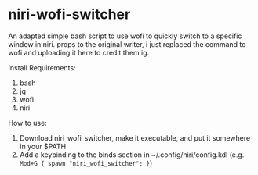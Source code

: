 # niri-wofi-switcher
An adapted simple bash script to use wofi to quickly switch to a specific window in niri. props to the original writer, i just replaced the command to wofi and uploading it here to credit them ig.

Install Requirements:
1) bash
2) jq
3) wofi
4) niri

How to use:
1) Download niri_wofi_switcher, make it executable, and put it somewhere in your $PATH
2) Add a keybinding to the binds section in ~/.config/niri/config.kdl (e.g. `Mod+G { spawn "niri_wofi_switcher"; }`)
